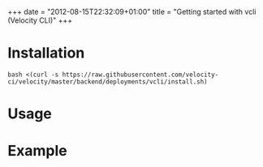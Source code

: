+++
date = "2012-08-15T22:32:09+01:00"
title = "Getting started with vcli (Velocity CLI)"
+++

# Installation

```
bash <(curl -s https://raw.githubusercontent.com/velocity-ci/velocity/master/backend/deployments/vcli/install.sh)
```

# Usage

# Example